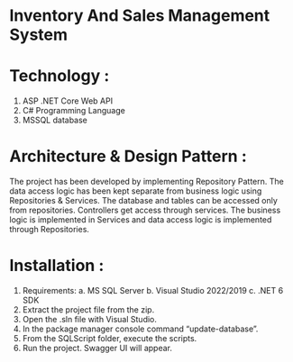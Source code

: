 # Inventory And Sales Management System
# Technology :
  1. ASP .NET Core Web API
  2. C# Programming Language
  3. MSSQL database
# Architecture & Design Pattern : 
  The project has been developed by implementing Repository Pattern. 
  The data access logic has been kept separate from business logic using Repositories & Services.
  The database and tables can be accessed only from repositories. Controllers get access through services.
  The business logic is implemented in Services and data access logic is implemented through Repositories.
# Installation :
  1.	Requirements:
    a.	MS SQL Server
    b.	Visual Studio 2022/2019
    c.	.NET 6 SDK
  2.	Extract the project file from the zip.
  3.	Open the .sln file with Visual Studio.
  4.	In the package manager console command “update-database”.
  5.	From the SQLScript folder, execute the scripts.
  6.	Run the project. Swagger UI will appear.

